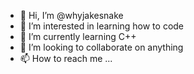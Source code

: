 - 👋 Hi, I’m @whyjakesnake
- 👀 I’m interested in learning how to code
- 🌱 I’m currently learning C++
- 💞️ I’m looking to collaborate on anything
- 📫 How to reach me ...

<!---
whyjakesnake/whyjakesnake is a ✨ special ✨ repository because its `README.md` (this file) appears on your GitHub profile.
You can click the Preview link to take a look at your changes.
--->
